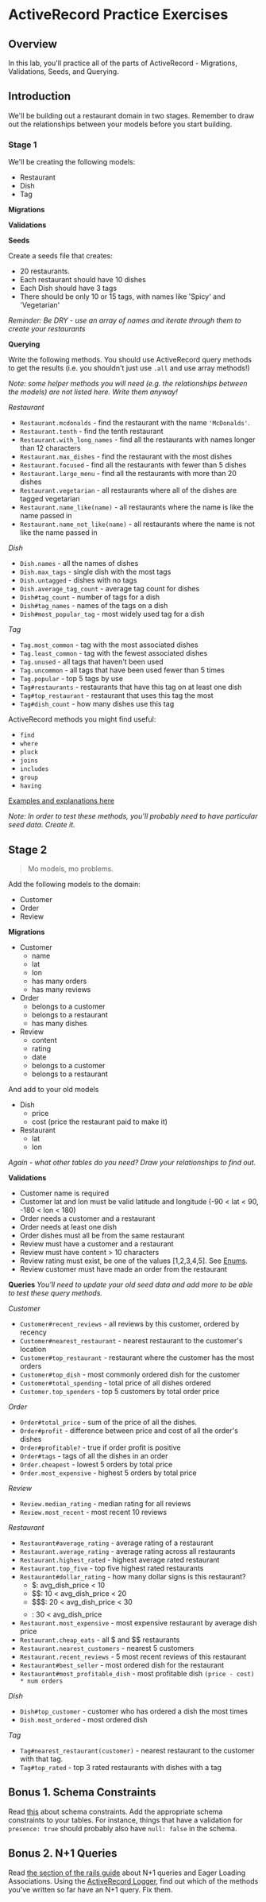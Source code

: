 # ActiveRecord Practice Exercises

## Overview

In this lab, you'll practice all of the parts of ActiveRecord - Migrations, Validations, Seeds, and Querying.

## Introduction  

We'll be building out a restaurant domain in two stages. Remember to draw out the relationships between your models before you start building.

### Stage 1

We'll be creating the following models:
- Restaurant
-	Dish
-	Tag

**Migrations**

<!-- - Restaurant
	- name
	- has many dishes
- Dish
	- name
	- has many tags
- Tag
	- name
	- has many dishes

*Do you need any join tables? What data should they have?* -->

**Validations**

<!-- - Restaurants need a name
- Dishes need a name and a restaurant
- Tags need a name 3 characters or longer
- Tag names can only be one word or two words, not more
- Dishes can only have one of any particular tag -->

**Seeds**

Create a seeds file that creates:

* 20 restaurants.
* Each restaurant should have 10 dishes
* Each Dish should have 3 tags
* There should be only 10 or 15 tags, with names like 'Spicy' and 'Vegetarian'

*Reminder: Be DRY - use an array of names and iterate through them to create your restaurants*

**Querying**

Write the following methods. You should use ActiveRecord query methods to get the results (i.e. you shouldn't just use `.all` and use array methods!)

*Note: some helper methods you will need (e.g. the relationships between the models) are not listed here. Write them anyway!*

*Restaurant*
* `Restaurant.mcdonalds` - find the restaurant with the name `'McDonalds'`.
* `Restaurant.tenth` - find the tenth restaurant
* `Restaurant.with_long_names` - find all the restaurants with names longer than 12 characters
* `Restaurant.max_dishes` - find the restaurant with the most dishes
* `Restaurant.focused` - find all the restaurants with fewer than 5 dishes
* `Restaurant.large_menu` - find all the restaurants with more than 20 dishes
* `Restaurant.vegetarian` - all restaurants where all of the dishes are tagged vegetarian
* `Restaurant.name_like(name)` - all restaurants where the name is like the name passed in
* `Restaurant.name_not_like(name)` - all restaurants where the name is not like the name passed in

*Dish*
* `Dish.names` - all the names of dishes
* `Dish.max_tags` - single dish with the most tags
* `Dish.untagged` - dishes with no tags
* `Dish.average_tag_count` - average tag count for dishes
* `Dish#tag_count` - number of tags for a dish
* `Dish#tag_names` - names of the tags on a dish
* `Dish#most_popular_tag` - most widely used tag for a dish

*Tag*
* `Tag.most_common` - tag with the most associated dishes
* `Tag.least_common` - tag with the fewest associated dishes
* `Tag.unused` - all tags that haven't been used
* `Tag.uncommon` - all tags that have been used fewer than 5 times
* `Tag.popular` - top 5 tags by use
* `Tag#restaurants` - restaurants that have this tag on at least one dish
* `Tag#top_restaurant` - restaurant that uses this tag the most
* `Tag#dish_count` - how many dishes use this tag

ActiveRecord methods you might find useful:
- `find`
- `where`
- `pluck`
- `joins`
- `includes`
- `group`
- `having`

[Examples and explanations here](https://guides.rubyonrails.org/active_record_querying.html#conditions)

*Note: In order to test these methods, you'll probably need to have particular seed data. Create it.*

## Stage 2

> Mo models, mo problems.

Add the following models to the domain:
*	Customer
*	Order
*	Review

**Migrations**

- Customer
	- name
  - lat
  - lon
  - has many orders
  - has many reviews
- Order
  - belongs to a customer
  - belongs to a restaurant
  - has many dishes
- Review
  - content
  - rating
  - date
  - belongs to a customer
  - belongs to a restaurant

And add to your old models
- Dish
  - price
  - cost (price the restaurant paid to make it)
- Restaurant
  - lat
  - lon

*Again - what other tables do you need? Draw your relationships to find out.*

**Validations**

- Customer name is required
- Customer lat and lon must be valid latitude and longitude (-90 < lat < 90, -180 < lon < 180)
- Order needs a customer and a restaurant
- Order needs at least one dish
- Order dishes must all be from the same restaurant
- Review must have a customer and a restaurant
- Review must have content > 10 characters
- Review rating must exist, be one of the values [1,2,3,4,5]. See [Enums](https://guides.rubyonrails.org/active_record_querying.html#enums).
- Review customer must have made an order from the restaurant

**Queries**
*You'll need to update your old seed data and add more to be able to test these query methods.*

*Customer*
- `Customer#recent_reviews` - all reviews by this customer, ordered by recency
- `Customer#nearest_restaurant` - nearest restaurant to the customer's location
- `Customer#top_restaurant` - restaurant where the customer has the most orders
- `Customer#top_dish` - most commonly ordered dish for the customer
- `Customer#total_spending` - total price of all dishes ordered
- `Customer.top_spenders` - top 5 customers by total order price

*Order*
- `Order#total_price` - sum of the price of all the dishes.
- `Order#profit` - difference between price and cost of all the order's dishes
- `Order#profitable?` - true if order profit is positive
- `Order#tags` - tags of all the dishes in an order
- `Order.cheapest` - lowest 5 orders by total price
- `Order.most_expensive` - highest 5 orders by total price

*Review*
- `Review.median_rating` - median rating for all reviews
- `Review.most_recent` - most recent 10 reviews

*Restaurant*
- `Restaurant#average_rating` - average rating of a restaurant
- `Restaurant.average_rating` - average rating across all restaurants
- `Restaurant.highest_rated` - highest average rated restaurant
- `Restaurant.top_five` - top five highest rated restaurants
- `Restaurant#dollar_rating` - how many dollar signs is this restaurant?
  - $: avg_dish_price < 10
  - $$: 10 < avg_dish_price < 20
  - $$$: 20 < avg_dish_price < 30
  - $$$$: 30 < avg_dish_price
- `Restaurant.most_expensive` - most expensive restaurant by average dish price
- `Restaurant.cheap_eats` - all $ and $$ restaurants
- `Restaurant.nearest_customers` - nearest 5 customers
- `Restaurant.recent_reviews` - 5 most recent reviews of this restaurant
- `Restaurant#best_seller` - most ordered dish for the restaurant
- `Restaurant#most_profitable_dish` - most profitable dish `(price - cost) * num orders`

*Dish*
- `Dish#top_customer` - customer who has ordered a dish the most times
- `Dish.most_ordered` - most ordered dish

*Tag*
- `Tag#nearest_restaurant(customer)` - nearest restaurant to the customer with that tag.
- `Tag#top_rated` - top 3 rated restaurants with dishes with a tag

## Bonus 1. Schema Constraints

Read [this](https://robots.thoughtbot.com/validation-database-constraint-or-both) about schema constraints. Add the appropriate schema constraints to your tables. For instance, things that have a validation for `presence: true` should probably also have `null: false` in the schema.

## Bonus 2. N+1 Queries

Read [the section of the rails guide](https://guides.rubyonrails.org/active_record_querying.html#eager-loading-associations) about N+1 queries and Eager Loading Associations. Using the [ActiveRecord Logger](https://guides.rubyonrails.org/v2.3.11/debugging_rails_applications.html#the-logger), find out which of the methods you've written so far have an N+1 query. Fix them.
